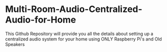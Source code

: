 # Multi-Room-Audio-Centralized-Audio-for-Home
This Github Repository will provide you all the details about setting up a centralized audio system for your home using ONLY Raspberry Pi's and Old Speakers
